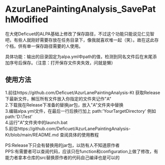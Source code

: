 # AzurLanePaintingAnalysis_SavePathModified
 
在大佬Deficuet的ALPA基础上修改了保存路径，不过这个功能只能说见仁见智吧，有些人就刚好需要存放在任务目录下，像我就喜欢堆一起（笑）。故在这此存个档，供有单一保存路径需要的人使用。   

具体功能：输出的目录固定为alpa.yml中path的值，检测到同名文件后在末尾添加序号后保存。（注意：打开保存文件夹失效，问就是懒）  

## 使用方法
1.前往https://github.com/Deficuet/AzurLanePaintingAnalysis-Kt 获取Release下最新文件，解压所有文件放入你指定的文件夹记作"A"  
2.下载我在Release下准备的替换jar包，放入"A"文件夹中替换  
3.编辑alpa.yml文件，在最后一行后换行加上 path:'YourTargetDirectory' 例如 path:'D:\Test'  
4.运行"A"文件夹中的launch.bat  
5.前往https://github.com/Deficuet/AzurLanePaintingAnalysis-Kt/blob/main/README.md 查阅具体的使用教程  

PS:Release下只会有替换用的jar包，以防有人不知道原作者  
PPS:有需要者可以查阅代码，应该只在function和configuration上做了修改，有能力者拿本仓库的src替换原作者的代码自己编译也是可以的  
